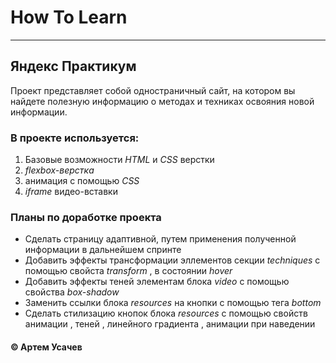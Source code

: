 # How To Learn
------
## **Я**ндекс Практикум
Проект представляет собой  одностраничный  сайт, на котором вы найдете полезную информацию
о методах и техниках освояния новой информации.
### В проекте используется: 
1. Базовые возможности _HTML_ и _CSS_ верстки 
2. _flexbox-верстка_ 
3. анимация с помощью _CSS_ 
4. _iframe_ видео-вставки 
### Планы по доработке проекта
* Сделать страницу адаптивной, путем применения полученной информации в дальнейшем спринте
* Добавить эффекты трансформации эллементов секции _techniques_ с помощью свойста _transform_ , в состоянии _hover_
* Добавить эффекты теней элементам блока _video_ с помощью свойства _box-shadow_
* Заменить ссылки блока _resources_ на кнопки с помощью тега _bottom_ 
* Cделать стилизацию кнопок блока _resources_ с помощью свойств анимации , теней , линейного градиента , анимации при наведении
#### © Артем Усачев
